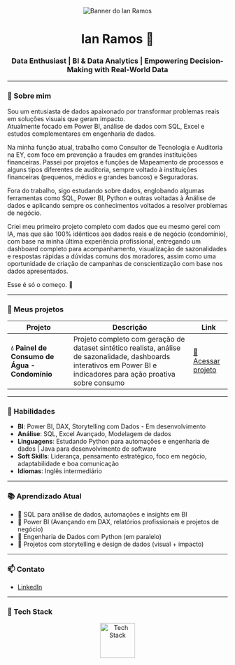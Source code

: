 <!-- Título grande com imagem (como no exemplo) -->
<p align="center">
  <img src="https://github.com/seu-usuario/seu-banner.png" alt="Banner do Ian Ramos" />
</p>

<h1 align="center">Ian Ramos 🚀</h1>
<h3 align="center"> Data Enthusiast | BI & Data Analytics | Empowering Decision-Making with Real-World Data</h3>

---

### 👋 Sobre mim
Sou um entusiasta de dados apaixonado por transformar problemas reais em soluções visuais que geram impacto.  
Atualmente focado em Power BI, análise de dados com SQL, Excel e estudos complementares em engenharia de dados.

Na minha função atual, trabalho como Consultor de Tecnologia e Auditoria na EY, com foco em prevenção a fraudes em grandes instituições financeiras. Passei por projetos e funções de Mapeamento de processos e alguns tipos diferentes de auditoria, sempre voltado à instituições financeiras (pequenos, médios e grandes bancos) e Seguradoras.

Fora do trabalho, sigo estudando sobre dados, englobando algumas ferramentas como SQL, Power BI, Python e outras voltadas à Análise de dados e aplicando sempre os conhecimentos voltados a resolver problemas de negócio.

Criei meu primeiro projeto completo com dados que eu mesmo gerei com IA, mas que são 100% idênticos aos dados reais e de negócio (condomínio), com base na minha última experiência profissional, entregando um dashboard completo para acompanhamento, visualização de sazonalidades e respostas rápidas a dúvidas comuns dos moradores, assim como uma oportunidade de criação de campanhas de conscientização com base nos dados apresentados.

Esse é só o começo. 🚀

---

### 💼 Meus projetos

| Projeto | Descrição | Link |
|--------|-----------|------|
| **💧 Painel de Consumo de Água - Condomínio** | Projeto completo com geração de dataset sintético realista, análise de sazonalidade, dashboards interativos em Power BI e indicadores para ação proativa sobre consumo | [🔗 Acessar projeto](https://github.com/ianramos/consumo-agua-condominio) |

---

### 🧠 Habilidades

- **BI**: Power BI, DAX, Storytelling com Dados  - Em desenvolvimento
- **Análise**: SQL, Excel Avançado, Modelagem de dados  
- **Linguagens**: Estudando Python para automações e engenharia de dados | Java para desenvolvimento de software  
- **Soft Skills**: Liderança, pensamento estratégico, foco em negócio, adaptabilidade e boa comunicação
- **Idiomas**: Inglês intermediário

---

### 📚 Aprendizado Atual

- 🔸 SQL para análise de dados, automações e insights em BI
- 🔸 Power BI (Avançando em DAX, relatórios profissionais e projetos de negócio)
- 🔸 Engenharia de Dados com Python (em paralelo)
- 🔸 Projetos com storytelling e design de dados (visual + impacto)

---

### 📫 Contato
- [LinkedIn](https://linkedin.com/in/ianramos) 

---

### 🧰 Tech Stack

<p align="center">
  <img src="stack-tech-ianramos.png" alt="Tech Stack" height="80"/>
</p>
